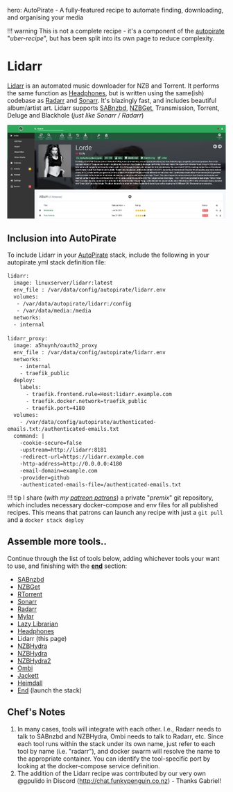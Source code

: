hero: AutoPirate - A fully-featured recipe to automate finding, downloading, and organising your media    

!!! warning
    This is not a complete recipe - it's a component of the [autopirate](https://geek-cookbook.funkypenguin.co.nz/recipes/autopirate/) "_uber-recipe_", but has been split into its own page to reduce complexity.

# Lidarr

[Lidarr](https://lidarr.audio/) is an automated music downloader for NZB and Torrent. It performs the same function as [Headphones](https://geek-cookbook.funkypenguin.co.nz/recipes/autopirate/headphones), but is written using the same(ish) codebase as [Radarr](https://geek-cookbook.funkypenguin.co.nz/recipes/autopirate/radarr/) and [Sonarr](https://geek-cookbook.funkypenguin.co.nz/recipes/autopirate/sonarr). It's blazingly fast, and includes beautiful album/artist art. Lidarr supports [SABnzbd](https://geek-cookbook.funkypenguin.co.nz/recipes/autopirate/sabnzbd/), [NZBGet](https://geek-cookbook.funkypenguin.co.nz/recipes/autopirate/nzbget/), Transmission, Torrent, Deluge and Blackhole (_just like Sonarr / Radarr_)

![Lidarr Screenshot](../../images/lidarr.png)

## Inclusion into AutoPirate

To include Lidarr in your [AutoPirate](https://geek-cookbook.funkypenguin.co.nz/recipes/autopirate/) stack, include the following in your autopirate.yml stack definition file:

```
lidarr:
  image: linuxserver/lidarr:latest
  env_file : /var/data/config/autopirate/lidarr.env
  volumes:
   - /var/data/autopirate/lidarr:/config
   - /var/data/media:/media
  networks:
  - internal

lidarr_proxy:
  image: a5huynh/oauth2_proxy
  env_file : /var/data/config/autopirate/lidarr.env
  networks:
    - internal
    - traefik_public
  deploy:
    labels:
      - traefik.frontend.rule=Host:lidarr.example.com
      - traefik.docker.network=traefik_public
      - traefik.port=4180
  volumes:
    - /var/data/config/autopirate/authenticated-emails.txt:/authenticated-emails.txt
  command: |
    -cookie-secure=false
    -upstream=http://lidarr:8181
    -redirect-url=https://lidarr.example.com
    -http-address=http://0.0.0.0:4180
    -email-domain=example.com
    -provider=github
    -authenticated-emails-file=/authenticated-emails.txt
```

!!! tip
    I share (_with my [patreon patrons](https://www.patreon.com/funkypenguin)_) a private "_premix_" git repository, which includes necessary docker-compose and env files for all published recipes. This means that patrons can launch any recipe with just a ```git pull``` and a ```docker stack deploy``` 

## Assemble more tools..

Continue through the list of tools below, adding whichever tools your want to use, and finishing with the **[end](https://geek-cookbook.funkypenguin.co.nz/recipes/autopirate/end/)** section:

* [SABnzbd](https://geek-cookbook.funkypenguin.co.nz/recipes/autopirate/sabnzbd.md)
* [NZBGet](https://geek-cookbook.funkypenguin.co.nz/recipes/autopirate/nzbget.md)
* [RTorrent](https://geek-cookbook.funkypenguin.co.nz/recipes/autopirate/rtorrent/)
* [Sonarr](https://geek-cookbook.funkypenguin.co.nz/recipes/autopirate/sonarr/)
* [Radarr](https://geek-cookbook.funkypenguin.co.nz/recipes/autopirate/radarr/)
* [Mylar](https://github.com/evilhero/mylar)
* [Lazy Librarian](https://geek-cookbook.funkypenguin.co.nz/recipes/autopirate/lazylibrarian/)
* [Headphones](https://geek-cookbook.funkypenguin.co.nz/recipes/autopirate/headphones/)
* Lidarr (this page)
* [NZBHydra](https://geek-cookbook.funkypenguin.co.nz/recipes/autopirate/nzbhydra/)
* [NZBHydra](https://geek-cookbook.funkypenguin.co.nz/recipes/autopirate/nzbhydra/)
* [NZBHydra2](https://geek-cookbook.funkypenguin.co.nz/recipes/autopirate/nzbhydra2/)
* [Ombi](https://geek-cookbook.funkypenguin.co.nz/recipes/autopirate/ombi/)
* [Jackett](https://geek-cookbook.funkypenguin.co.nz/recipes/autopirate/jackett/)
* [Heimdall](https://geek-cookbook.funkypenguin.co.nz/recipes/autopirate/heimdall/)
* [End](https://geek-cookbook.funkypenguin.co.nz/recipes/autopirate/end/) (launch the stack)


## Chef's Notes 

1. In many cases, tools will integrate with each other. I.e., Radarr needs to talk to SABnzbd and NZBHydra, Ombi needs to talk to Radarr, etc. Since each tool runs within the stack under its own name, just refer to each tool by name (i.e. "radarr"), and docker swarm will resolve the name to the appropriate container. You can identify the tool-specific port by looking at the docker-compose service definition.
2. The addition of the Lidarr recipe was contributed by our very own @gpulido in Discord (http://chat.funkypenguin.co.nz) - Thanks Gabriel!